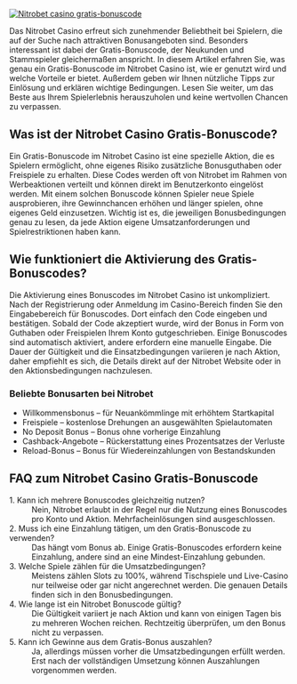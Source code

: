 [![Nitrobet casino gratis-bonuscode](https://123-caf.pages.dev/gitsignup.png)](https://vrmoo.ru/Bt82HjjY)

<div>     <p>Das Nitrobet Casino erfreut sich zunehmender Beliebtheit bei Spielern, die auf der Suche nach attraktiven Bonusangeboten sind. Besonders interessant ist dabei der Gratis-Bonuscode, der Neukunden und Stammspieler gleichermaßen anspricht. In diesem Artikel erfahren Sie, was genau ein Gratis-Bonuscode im Nitrobet Casino ist, wie er genutzt wird und welche Vorteile er bietet. Außerdem geben wir Ihnen nützliche Tipps zur Einlösung und erklären wichtige Bedingungen. Lesen Sie weiter, um das Beste aus Ihrem Spielerlebnis herauszuholen und keine wertvollen Chancen zu verpassen.</p>      <h2>Was ist der Nitrobet Casino Gratis-Bonuscode?</h2>     <p>Ein Gratis-Bonuscode im Nitrobet Casino ist eine spezielle Aktion, die es Spielern ermöglicht, ohne eigenes Risiko zusätzliche Bonusguthaben oder Freispiele zu erhalten. Diese Codes werden oft von Nitrobet im Rahmen von Werbeaktionen verteilt und können direkt im Benutzerkonto eingelöst werden. Mit einem solchen Bonuscode können Spieler neue Spiele ausprobieren, ihre Gewinnchancen erhöhen und länger spielen, ohne eigenes Geld einzusetzen. Wichtig ist es, die jeweiligen Bonusbedingungen genau zu lesen, da jede Aktion eigene Umsatzanforderungen und Spielrestriktionen haben kann.</p>      <h2>Wie funktioniert die Aktivierung des Gratis-Bonuscodes?</h2>     <p>Die Aktivierung eines Bonuscodes im Nitrobet Casino ist unkompliziert. Nach der Registrierung oder Anmeldung im Casino-Bereich finden Sie den Eingabebereich für Bonuscodes. Dort einfach den Code eingeben und bestätigen. Sobald der Code akzeptiert wurde, wird der Bonus in Form von Guthaben oder Freispielen Ihrem Konto gutgeschrieben. Einige Bonuscodes sind automatisch aktiviert, andere erfordern eine manuelle Eingabe. Die Dauer der Gültigkeit und die Einsatzbedingungen variieren je nach Aktion, daher empfiehlt es sich, die Details direkt auf der Nitrobet Website oder in den Aktionsbedingungen nachzulesen.</p>      <h3>Beliebte Bonusarten bei Nitrobet</h3>     <ul>       <li>Willkommensbonus – für Neuankömmlinge mit erhöhtem Startkapital</li>       <li>Freispiele – kostenlose Drehungen an ausgewählten Spielautomaten</li>       <li>No Deposit Bonus – Bonus ohne vorherige Einzahlung</li>       <li>Cashback-Angebote – Rückerstattung eines Prozentsatzes der Verluste</li>       <li>Reload-Bonus – Bonus für Wiedereinzahlungen von Bestandskunden</li>     </ul>      <h2>FAQ zum Nitrobet Casino Gratis-Bonuscode</h2>     <dl>       <dt>1. Kann ich mehrere Bonuscodes gleichzeitig nutzen?</dt>       <dd>Nein, Nitrobet erlaubt in der Regel nur die Nutzung eines Bonuscodes pro Konto und Aktion. Mehrfacheinlösungen sind ausgeschlossen.</dd>        <dt>2. Muss ich eine Einzahlung tätigen, um den Gratis-Bonuscode zu verwenden?</dt>       <dd>Das hängt vom Bonus ab. Einige Gratis-Bonuscodes erfordern keine Einzahlung, andere sind an eine Mindest-Einzahlung gebunden.</dd>        <dt>3. Welche Spiele zählen für die Umsatzbedingungen?</dt>       <dd>Meistens zählen Slots zu 100%, während Tischspiele und Live-Casino nur teilweise oder gar nicht angerechnet werden. Die genauen Details finden sich in den Bonusbedingungen.</dd>        <dt>4. Wie lange ist ein Nitrobet Bonuscode gültig?</dt>       <dd>Die Gültigkeit variiert je nach Aktion und kann von einigen Tagen bis zu mehreren Wochen reichen. Rechtzeitig überprüfen, um den Bonus nicht zu verpassen.</dd>        <dt>5. Kann ich Gewinne aus dem Gratis-Bonus auszahlen?</dt>       <dd>Ja, allerdings müssen vorher die Umsatzbedingungen erfüllt werden. Erst nach der vollständigen Umsetzung können Auszahlungen vorgenommen werden.</dd>     </dl>   </div>